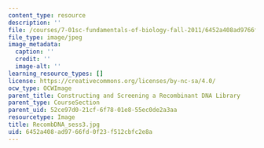 ```yaml
---
content_type: resource
description: ''
file: /courses/7-01sc-fundamentals-of-biology-fall-2011/6452a408ad9766fd0f23f512cbfc2e8a_RecombDNA_sess3.jpg
file_type: image/jpeg
image_metadata:
  caption: ''
  credit: ''
  image-alt: ''
learning_resource_types: []
license: https://creativecommons.org/licenses/by-nc-sa/4.0/
ocw_type: OCWImage
parent_title: Constructing and Screening a Recombinant DNA Library
parent_type: CourseSection
parent_uid: 52ce97d0-21cf-6f78-01e8-55ec0de2a3aa
resourcetype: Image
title: RecombDNA_sess3.jpg
uid: 6452a408-ad97-66fd-0f23-f512cbfc2e8a
---
```

